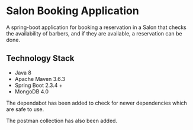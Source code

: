 # Salon Booking Application
A spring-boot application for booking a reservation in a Salon that checks the availability of barbers, and if they are available, a reservation can be done.

## Technology Stack

- Java 8
- Apache Maven 3.6.3
- Spring Boot 2.3.4 +
- MongoDB 4.0

The dependabot has been added to check for newer dependencies which are safe to use.

The postman collection has also been added.



